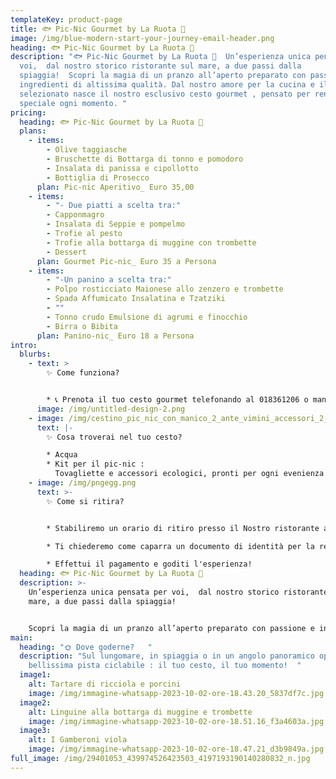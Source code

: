```yaml
---
templateKey: product-page
title: 🐟 Pic-Nic Gourmet by La Ruota 🦞
image: /img/blue-modern-start-your-journey-email-header.png
heading: 🐟 Pic-Nic Gourmet by La Ruota 🦞
description: "🐟 Pic-Nic Gourmet by La Ruota 🦞  Un’esperienza unica pensata per
  voi,  dal nostro storico ristorante sul mare, a due passi dalla
  spiaggia!  Scopri la magia di un pranzo all’aperto preparato con passione e
  ingredienti di altissima qualità. Dal nostro amore per la cucina e il pesce
  selezionato nasce il nostro esclusivo cesto gourmet , pensato per rendere
  speciale ogni momento. "
pricing:
  heading: 🐟 Pic-Nic Gourmet by La Ruota 🦞
  plans:
    - items:
        - Olive taggiasche
        - Bruschette di Bottarga di tonno e pomodoro
        - Insalata di panissa e cipollotto
        - Bottiglia di Prosecco
      plan: Pic-nic Aperitivo_ Euro 35,00
    - items:
        - "- Due piatti a scelta tra:"
        - Capponmagro
        - Insalata di Seppie e pompelmo
        - Trofie al pesto
        - Trofie alla bottarga di muggine con trombette
        - Dessert
      plan: Gourmet Pic-nic_ Euro 35 a Persona
    - items:
        - "-Un panino a scelta tra:"
        - Polpo rosticciato Maionese allo zenzero e trombette
        - Spada Affumicato Insalatina e Tzatziki
        - ""
        - Tonno crudo Emulsione di agrumi e finocchio
        - Birra o Bibita
      plan: Panino-nic_ Euro 18 a Persona
intro:
  blurbs:
    - text: >
        ✨ Come funziona?


        * 📞 Prenota il tuo cesto gourmet telefonando al 018361206 o mandando un Whatsapp entro 24 ore dal ritiro
      image: /img/untitled-design-2.png
    - image: /img/cestino_pic_nic_con_manico_2_ante_vimini_accessori_2_persone_fodera_grigia-thumbnail-500x500-70.jpeg
      text: |-
        ✨ Cosa troverai nel tuo cesto?  

        * A﻿cqua 
        * Kit per il pic-nic : 
          Tovagliette e accessori ecologici, pronti per ogni evenienza.
    - image: /img/pngegg.png
      text: >-
        ✨ Come si ritira?


        * S﻿tabiliremo un orario di ritiro presso il Nostro ristorante alla prenotazione

        * T﻿i chiederemo come caparra un documento di identità per la restituzione del cestino in vimini o lo zaino.

        * E﻿ffettui il pagamento e goditi l'esperienza!
  heading: 🐟 Pic-Nic Gourmet by La Ruota 🦞
  description: >-
    Un’esperienza unica pensata per voi,  dal nostro storico ristorante sul
    mare, a due passi dalla spiaggia!


    Scopri la magia di un pranzo all’aperto preparato con passione e ingredienti di altissima qualità. Dal nostro amore per la cucina e il pesce selezionato nasce il nostro esclusivo cesto gourmet , pensato per rendere speciale ogni momento.
main:
  heading: "🌞 Dove goderne?   "
  description: "Sul lungomare, in spiaggia o in un angolo panoramico oppure sulla
    bellissima pista ciclabile : il tuo cesto, il tuo momento!  "
  image1:
    alt: Tartare di ricciola e porcini
    image: /img/immagine-whatsapp-2023-10-02-ore-18.43.20_5837df7c.jpg
  image2:
    alt: Linguine alla bottarga di muggine e trombette
    image: /img/immagine-whatsapp-2023-10-02-ore-18.51.16_f3a4603a.jpg
  image3:
    alt: I Gamberoni viola
    image: /img/immagine-whatsapp-2023-10-02-ore-18.47.21_d3b9849a.jpg
full_image: /img/29401053_439974526423503_4197193190140280832_n.jpg
---
```

